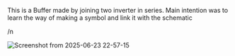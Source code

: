 This is a Buffer made by joining two inverter in series. Main intention was to learn the way of making a symbol and link it with the schematic

/n

![Screenshot from 2025-06-23 22-57-15](https://github.com/user-attachments/assets/bf1bff95-c66e-4d56-a0b5-bd88a7838dc4)
